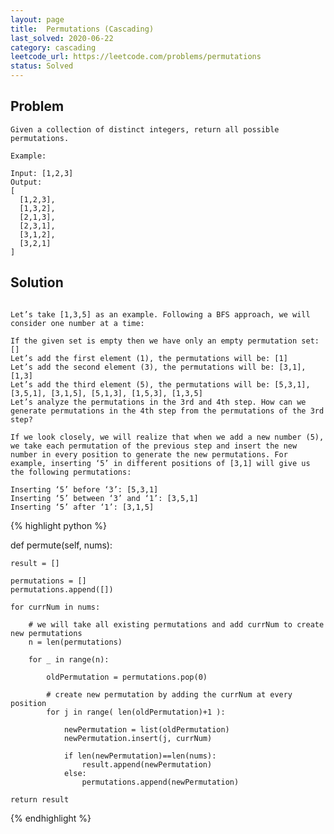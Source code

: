 ```yaml
---
layout: page
title:  Permutations (Cascading)
last_solved: 2020-06-22
category: cascading
leetcode_url: https://leetcode.com/problems/permutations
status: Solved
---
```


Problem
-------

```
Given a collection of distinct integers, return all possible permutations.

Example:

Input: [1,2,3]
Output:
[
  [1,2,3],
  [1,3,2],
  [2,1,3],
  [2,3,1],
  [3,1,2],
  [3,2,1]
]

```

Solution
----------

```

Let’s take [1,3,5] as an example. Following a BFS approach, we will consider one number at a time:

If the given set is empty then we have only an empty permutation set: []
Let’s add the first element (1), the permutations will be: [1]
Let’s add the second element (3), the permutations will be: [3,1], [1,3]
Let’s add the third element (5), the permutations will be: [5,3,1], [3,5,1], [3,1,5], [5,1,3], [1,5,3], [1,3,5]
Let’s analyze the permutations in the 3rd and 4th step. How can we generate permutations in the 4th step from the permutations of the 3rd step?

If we look closely, we will realize that when we add a new number (5), we take each permutation of the previous step and insert the new number in every position to generate the new permutations. For example, inserting ‘5’ in different positions of [3,1] will give us the following permutations:

Inserting ‘5’ before ‘3’: [5,3,1]
Inserting ‘5’ between ‘3’ and ‘1’: [3,5,1]
Inserting ‘5’ after ‘1’: [3,1,5]

```


{% highlight python %}

def permute(self, nums):

    result = []
    
    permutations = []
    permutations.append([])
    
    for currNum in nums:
        
        # we will take all existing permutations and add currNum to create new permutations
        n = len(permutations)
        
        for _ in range(n):
            
            oldPermutation = permutations.pop(0)
            
            # create new permutation by adding the currNum at every position
            for j in range( len(oldPermutation)+1 ):
                
                newPermutation = list(oldPermutation)
                newPermutation.insert(j, currNum)
                
                if len(newPermutation)==len(nums):
                    result.append(newPermutation)
                else:
                    permutations.append(newPermutation)
        
    return result

{% endhighlight %}